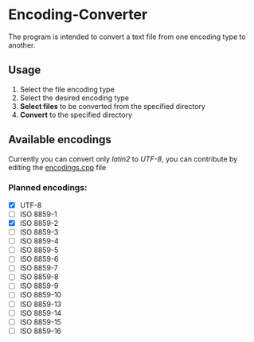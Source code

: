 # Encoding-Converter
The program is intended to convert a text file from one encoding type to another.
## Usage
1. Select the file encoding type
2. Select the desired encoding type
3. **Select files** to be converted from the specified directory
4. **Convert** to the specified directory
## Available encodings
Currently you can convert only *latin2* to *UTF-8*, you can contribute by editing the [encodings.cpp](https://github.com/Reydw/Encoding-Converter/blob/master/encodings.cpp) file
### Planned encodings:
- [x] UTF-8
- [ ] ISO 8859-1
- [x] ISO 8859-2
- [ ] ISO 8859-3
- [ ] ISO 8859-4
- [ ] ISO 8859-5
- [ ] ISO 8859-6
- [ ] ISO 8859-7
- [ ] ISO 8859-8
- [ ] ISO 8859-9
- [ ] ISO 8859-10
- [ ] ISO 8859-13
- [ ] ISO 8859-14
- [ ] ISO 8859-15
- [ ] ISO 8859-16
